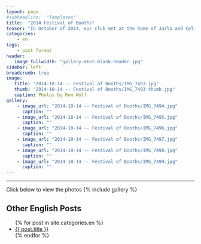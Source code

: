 ```yaml
---
layout: page
#subheadline:  "Templates"
title:  "2014 Festival of Booths"
teaser: "In October of 2014, our club met at the home of Jarlo and Celia to celebrate the Festival of Booths.  Several of us met in the booth in their backyard.  We ate, drank and talked and enjoyed being together."
categories:
    - en
tags:
    - post format
header:
   image_fullwidth: "gallery-eknt-blank-header.jpg"
sidebar: left
breadcrumb: true
image:
   title: "2014-10-14 -- Festival of Booths/IMG_7493.jpg"
   thumb: "2014-10-14 -- Festival of Booths/IMG_7493-thumb.jpg"
   caption: Photos by Ron Wolf
gallery:
    - image_url: "2014-10-14 -- Festival of Booths/IMG_7494.jpg"
      caption: ""
    - image_url: "2014-10-14 -- Festival of Booths/IMG_7495.jpg"
      caption: ""
    - image_url: "2014-10-14 -- Festival of Booths/IMG_7496.jpg"
      caption: ""
    - image_url: "2014-10-14 -- Festival of Booths/IMG_7497.jpg"
      caption: ""
    - image_url: "2014-10-14 -- Festival of Booths/IMG_7498.jpg"
      caption: ""
    - image_url: "2014-10-14 -- Festival of Booths/IMG_7499.jpg"
      caption: ""
---
```

<!--more-->
--------------------------
Click below to view the photos
{% include gallery %}


## Other English Posts

<ul>
    {% for post in site.categories.en %}
    <li><a href="{{ site.url }}{{ site.baseurl }}{{ post.url }}">{{ post.title }}</a></li>
    {% endfor %}
</ul>